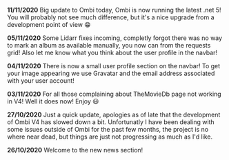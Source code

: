 **11/11/2020** Big update to Ombi today, Ombi is now running the latest .net 5! You will probably not see much difference, but it's a nice upgrade from a development point of view 😁

**05/11/2020** Some Lidarr fixes incoming, completly forgot there was no way to mark an album as available manually, you now can from the requests grid! Also let me know what you think about the user profile in the navbar!

**04/11/2020** There is now a small user profile section on the navbar! To get your image appearing we use Gravatar and the email address associated with your user account!

**03/11/2020** For all those complaining about TheMovieDb page not working in V4! Well it does now! Enjoy 😃

**27/10/2020** Just a quick update, apologies as of late that the development of Ombi V4 has slowed down a bit. Unfortunatly I have been dealing with some issues outside of Ombi for the past few months, the project is no where near dead, but things are just not progressing as much as I'd like.

**26/10/2020** Welcome to the new news section!
